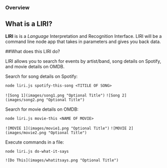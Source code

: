 ### Overview

## What is a LIRI? 

**LIRI**  is is a _Language_ Interpretation and Recognition Interface. LIRI will be a command line node app that takes in parameters and gives you back data.

##What does this LIRI do?

LIRI allows you to search for events by artist/band, song details on Spotify, and movie details on OMDB.

Search for song details on Spotify:

```node liri.js spotify-this-song <TITILE OF SONG>```

`![Song 1](images/song1.png "Optional Title")`
`![Song 2](images/song2.png "Optional Title")`

 

Search for movie details on OMDB:

```node liri.js movie-this <NAME OF MOVIE>```

`![MOVIE 1](images/movie1.png "Optional Title")`
`![MOVIE 2](images/movie2.png "Optional Title")`

Execute commands in a file:

```node liri.js do-what-it-says```

`![Do This](images/whatitsays.png "Optional Title")`